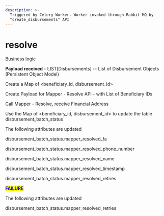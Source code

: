 ```yaml
---
description: >-
  Triggered by Celery Worker. Worker invoked through Rabbit MQ by
  "create_disbursements" API
---
```


# resolve

Business logic

**Payload received** - LIST\[Disbursements] -- List of Disbursement Objects (Persistent Object Model)

Create a Map of \<beneficiary\_id, disbursement\_id>

Create Payload for Mapper - Resolve API - with List of Beneficiary IDs

Call Mapper - Resolve, receive Financial Address

Use the Map of \<beneficiary\_id, disbursement\_id> to update the table disbursement\_batch\_status&#x20;

The following attributes are updated

disbursement\_batch\_status.mapper\_resolved\_fa

disbursement\_batch\_status.mapper\_resolved\_phone\_number

disbursement\_batch\_status.mapper\_resolved\_name

disbursement\_batch\_status.mapper\_resolved\_timestamp

disbursement\_batch\_status.mapper\_resolved\_retries

<mark style="color:blue;">**FAILURE**</mark>

The following attributes are updated

disbursement\_batch\_status.mapper\_resolved\_retries
